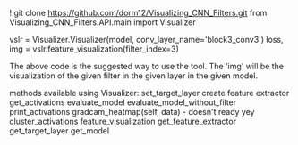 ! git clone https://github.com/dorm12/Visualizing_CNN_Filters.git
from Visualizing_CNN_Filters.API.main import Visualizer

vslr = Visualizer.Visualizer(model, conv_layer_name='block3_conv3')
loss, img = vslr.feature_visualization(filter_index=3)

The above code is the suggested way to use the tool.
The 'img' will be the visualization of the given filter in the given layer in the given model.


methods available using Visualizer:
set_target_layer
create feature extractor
get_activations
evaluate_model
evaluate_model_without_filter
print_activations
gradcam_heatmap(self, data) - doesn't ready yey
cluster_activations
feature_visualization
get_feature_extractor
get_target_layer
get_model

